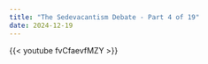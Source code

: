 ```yaml
---
title: "The Sedevacantism Debate - Part 4 of 19"
date: 2024-12-19
---
```


{{< youtube fvCfaevfMZY >}}
